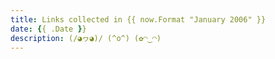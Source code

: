 ```yaml
---
title: Links collected in {{ now.Format "January 2006" }}
date: {{ .Date }}
description: (/◕ヮ◕)/ (^o^) (✿◠‿◠)
---
```



